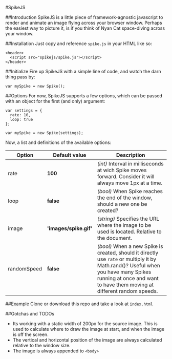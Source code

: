 #SpikeJS

##Introduction
SpikeJS is a little piece of framework-agnostic javascript to render and animate an image flying across your browser window. Perhaps the easiest way to picture it, is if you think of Nyan Cat space-diving across your window.

##Installation
Just copy and reference `spike.js` in your HTML like so:


    <header>
      <script src="spikejs/spike.js"></script>
    </header>
    
##Initialize
Fire up SpikeJS with a simple line of code, and watch the darn thing pass by:

    var mySpike = new Spike();
    
##Options
For now, SpikeJS supports a few options, which can be passed with an object for the first (and only) argument:

    var settings = {
      rate: 10,
      loop: true
    };
    
    var mySpike = new Spike(settings);
    
Now, a list and definitions of the available options:

Option | Default value | Description
--- | --- | ---
rate | **100** | *(int)* Interval in milliseconds at wich Spike moves forward. Consider it will always move 1px at a time.
loop | **false** | *(bool)* When Spike reaches the end of the window, should a new one be created?
image | **'images/spike.gif'** | *(string)* Specifies the URL where the image to be used is located. Relative to the document.
randomSpeed | **false** | *(bool)* When a new Spike is created, should it directly use `rate` or multiply it by Math.rand()? Useful when you have many Spikes running at once and want to have them moving at different random speeds.

##Example
Clone or download this repo and take a look at `index.html`

##Gotchas and TODOs
* Its working with a static width of 200px for the source image. This is used to calculate where to draw the image at start, and when the image is off the screen.
* The vertical and horizontal position of the image are always calculated relative to the window size.
* The image is always appended to `<body>`
